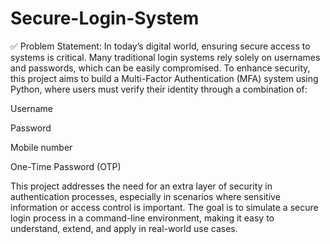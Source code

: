 # Secure-Login-System
✅ Problem Statement:
In today’s digital world, ensuring secure access to systems is critical. Many traditional login systems rely solely on usernames and passwords, which can be easily compromised. To enhance security, this project aims to build a Multi-Factor Authentication (MFA) system using Python, where users must verify their identity through a combination of:

Username

Password

Mobile number

One-Time Password (OTP)

This project addresses the need for an extra layer of security in authentication processes, especially in scenarios where sensitive information or access control is important. The goal is to simulate a secure login process in a command-line environment, making it easy to understand, extend, and apply in real-world use cases.
